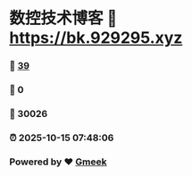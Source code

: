 # 数控技术博客 :link: https://bk.929295.xyz 
### :page_facing_up: [39](https://bk.929295.xyz/tag.html) 
### :speech_balloon: 0 
### :hibiscus: 30026 
### :alarm_clock: 2025-10-15 07:48:06 
### Powered by :heart: [Gmeek](https://github.com/Meekdai/Gmeek)
